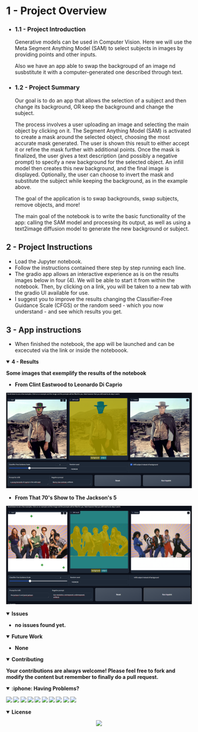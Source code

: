 # 1 - Project Overview
-    ### 1.1 - Project Introduction
     Generative models can be used in Computer Vision.  Here we will use the Meta Segment Anything Model (SAM) to select subjects in images by providing points and other inputs.

     Also we have an app able to swap the backgroupd of an image nd susbstitute it with a computer-generated one described through text.

-    ### 1.2 - Project Summary
     Our goal is to do an app that allows the selection of a subject and then change its background, OR keep the background and change the subject.

     The process involves a user uploading an image and selecting the main object by clicking on it. The Segment Anything Model (SAM) is activated to create a mask around the selected object, choosing the most accurate mask generated. The user is shown this result to either accept it or refine the mask further with additional points. Once the mask is finalized, the user gives a text description (and possibly a negative prompt) to specify a new background for the selected object. An infill model then creates this new background, and the final image is displayed. Optionally, the user can choose to invert the mask and substitute the subject while keeping the background, as in the example above.

     The goal of the application is to swap backgrounds, swap subjects, remove objects, and more!

     The main goal of the notebook is to write the basic functionality of the app: calling the SAM model and processing its output, as well as using a text2image diffusion model to generate the new background or subject.

## 2 - Project Instructions
- Load the Jupyter notebook.
- Follow the instructions contained there step by step running each line.
- The gradio app allows an interactive experience as is on the results images below in four (4). We will be able to start it from within the notebook. Then, by clicking on a link, you will be taken to a new tab with the gradio UI available for use.
- I suggest you to improve the results changing the Classifier-Free Guidance Scale (CFGS) or the random seed - which you now understand - and see which results you get.

## 3 - App instructions
- When finished the notebook, the app will be launched and can be excecuted via the link or inside the noteboook.

<details open>
<summary> <b>4 - Results<b></summary>

Some images that exemplify the results of the notebook
- From Clint Eastwood to Leonardo Di Caprio

![Client2DiCaprio](imgs/inpaint1.png "From Clint Eastwood to Leonardo Di Caprio")

- From That 70's Show to The Jackson's 5

![Client2DiCaprio](imgs/inpaint2.png "From Clint Eastwood to Leonardo Di Caprio")


<p align="center"> </p>
</details>

<details open>
<summary> <b>Issues<b></summary>

- no issues found yet.

</details>

<details open>
<summary> <b>Future Work<b></summary>

- None

</details>

<details open>
<summary> <b>Contributing<b></summary>

Your contributions are always welcome! Please feel free to fork and modify the content but remember to finally do a pull request.

</details>

<details open>
<summary> :iphone: <b>Having Problems?<b></summary>

<p align = "center">

[<img src="https://img.shields.io/badge/linkedin-%230077B5.svg?&style=for-the-badge&logo=linkedin&logoColor=white" />](https://www.linkedin.com/in/riawa)
[<img src="https://img.shields.io/badge/telegram-2CA5E0?style=for-the-badge&logo=telegram&logoColor=white"/>](https://t.me/issaiass)
[<img src="https://img.shields.io/badge/instagram-%23E4405F.svg?&style=for-the-badge&logo=instagram&logoColor=white">](https://www.instagram.com/daqsyspty/)
[<img src="https://img.shields.io/badge/twitter-%231DA1F2.svg?&style=for-the-badge&logo=twitter&logoColor=white" />](https://twitter.com/daqsyspty) 
[<img src ="https://img.shields.io/badge/facebook-%233b5998.svg?&style=for-the-badge&logo=facebook&logoColor=white%22">](https://www.facebook.com/daqsyspty)
[<img src="https://img.shields.io/badge/linkedin-%230077B5.svg?&style=for-the-badge&logo=linkedin&logoColor=white" />](https://www.linkedin.com/in/riawe)
[<img src="https://img.shields.io/badge/tiktok-%23000000.svg?&style=for-the-badge&logo=tiktok&logoColor=white" />](https://www.linkedin.com/in/riawe)
[<img src="https://img.shields.io/badge/whatsapp-%23075e54.svg?&style=for-the-badge&logo=whatsapp&logoColor=white" />](https://wa.me/50766168542?text=Hello%20Rangel)
[<img src="https://img.shields.io/badge/hotmail-%23ffbb00.svg?&style=for-the-badge&logo=hotmail&logoColor=white" />](mailto:issaiass@hotmail.com)
[<img src="https://img.shields.io/badge/gmail-%23D14836.svg?&style=for-the-badge&logo=gmail&logoColor=white" />](mailto:riawalles@gmail.com)

</p>


</details>

<details open>
<summary> <b>License<b></summary>
<p align = "center">
<img src= "https://mirrors.creativecommons.org/presskit/buttons/88x31/svg/by-sa.svg" />
</p>
</details>